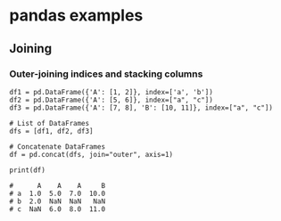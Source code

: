 # pandas examples

## Joining

### Outer-joining indices and stacking columns
```
df1 = pd.DataFrame({'A': [1, 2]}, index=['a', 'b'])
df2 = pd.DataFrame({'A': [5, 6]}, index=["a", "c"])
df3 = pd.DataFrame({'A': [7, 8], 'B': [10, 11]}, index=["a", "c"])

# List of DataFrames
dfs = [df1, df2, df3]

# Concatenate DataFrames
df = pd.concat(dfs, join="outer", axis=1)

print(df)

#      A    A    A     B
# a  1.0  5.0  7.0  10.0
# b  2.0  NaN  NaN   NaN
# c  NaN  6.0  8.0  11.0
```

